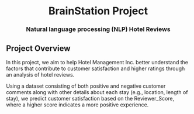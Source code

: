 <a name="readme-top"></a>
<br />
<div align="center">

  # BrainStation Project
### Natural language processing (NLP) Hotel Reviews

  </a>


</div>

## Project Overview

In this project, we aim to help Hotel Management Inc. better understand the factors that contribute to customer satisfaction and higher ratings through an analysis of hotel reviews.

Using a dataset consisting of both positive and negative customer comments along with other details about each stay (e.g., location, length of stay), we predict customer satisfaction based on the Reviewer_Score, where a higher score indicates a more positive experience.